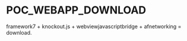 # POC_WEBAPP_DOWNLOAD
framework7 + knockout.js + webviewjavascriptbridge + afnetworking = download.
